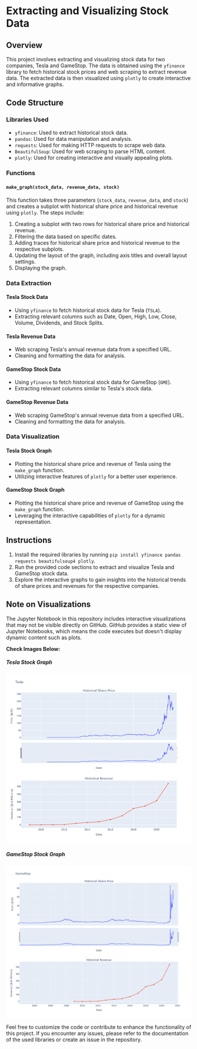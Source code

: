 # Extracting and Visualizing Stock Data

## Overview

This project involves extracting and visualizing stock data for two companies, Tesla and GameStop. The data is obtained using the `yfinance` library to fetch historical stock prices and web scraping to extract revenue data. The extracted data is then visualized using `plotly` to create interactive and informative graphs.

## Code Structure

### Libraries Used
- `yfinance`: Used to extract historical stock data.
- `pandas`: Used for data manipulation and analysis.
- `requests`: Used for making HTTP requests to scrape web data.
- `BeautifulSoup`: Used for web scraping to parse HTML content.
- `plotly`: Used for creating interactive and visually appealing plots.

### Functions

#### `make_graph(stock_data, revenue_data, stock)`

This function takes three parameters (`stock_data`, `revenue_data`, and `stock`) and creates a subplot with historical share price and historical revenue using `plotly`. The steps include:
1. Creating a subplot with two rows for historical share price and historical revenue.
2. Filtering the data based on specific dates.
3. Adding traces for historical share price and historical revenue to the respective subplots.
4. Updating the layout of the graph, including axis titles and overall layout settings.
5. Displaying the graph.

### Data Extraction

#### Tesla Stock Data
- Using `yfinance` to fetch historical stock data for Tesla (`TSLA`).
- Extracting relevant columns such as Date, Open, High, Low, Close, Volume, Dividends, and Stock Splits.

#### Tesla Revenue Data
- Web scraping Tesla's annual revenue data from a specified URL.
- Cleaning and formatting the data for analysis.

#### GameStop Stock Data
- Using `yfinance` to fetch historical stock data for GameStop (`GME`).
- Extracting relevant columns similar to Tesla's stock data.

#### GameStop Revenue Data
- Web scraping GameStop's annual revenue data from a specified URL.
- Cleaning and formatting the data for analysis.

### Data Visualization

#### Tesla Stock Graph
- Plotting the historical share price and revenue of Tesla using the `make_graph` function.
- Utilizing interactive features of `plotly` for a better user experience.

#### GameStop Stock Graph
- Plotting the historical share price and revenue of GameStop using the `make_graph` function.
- Leveraging the interactive capabilities of `plotly` for a dynamic representation.

## Instructions

1. Install the required libraries by running `pip install yfinance pandas requests beautifulsoup4 plotly`.
2. Run the provided code sections to extract and visualize Tesla and GameStop stock data.
3. Explore the interactive graphs to gain insights into the historical trends of share prices and revenues for the respective companies.

## Note on Visualizations

The Jupyter Notebook in this repository includes interactive visualizations that may not be visible directly on GitHub. GitHub provides a static view of Jupyter Notebooks, which means the code executes but doesn't display dynamic content such as plots.

**Check Images Below:**

##### Tesla Stock Graph
![Tesla_stock_graph](https://github.com/JayshreeMishra/images/blob/main/tesla.png)

##### GameStop Stock Graph
![GameStop_Stock_Graph](https://github.com/JayshreeMishra/images/blob/main/gme.png)


Feel free to customize the code or contribute to enhance the functionality of this project. If you encounter any issues, please refer to the documentation of the used libraries or create an issue in the repository.
